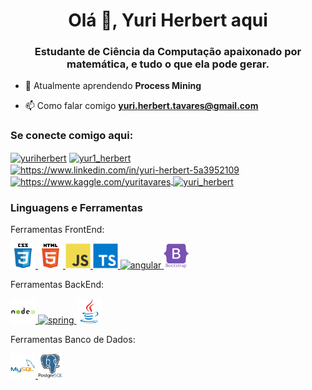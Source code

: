 <h1 align="center">Olá 👋, Yuri Herbert aqui</h1>
<h3 align="center">Estudante de Ciência da Computação apaixonado por matemática, e tudo o que ela pode gerar.</h3>

- 🌱 Atualmente aprendendo **Process Mining**

- 📫 Como falar comigo **yuri.herbert.tavares@gmail.com**

<h3 align="left">Se conecte comigo aqui:</h3>
<p align="left">
  <a href="https://www.hackerrank.com/yuriherbert" target="blank">
    <img align="center" src="https://raw.githubusercontent.com/rahuldkjain/github-profile-readme-generator/master/src/images/icons/Social/hackerrank.svg" alt="yuriherbert" height="30" width="40" /></a>
  <a href="https://mobile.twitter.com/Yur1Herbert" target="blank">
    <img align="center" src="https://raw.githubusercontent.com/rahuldkjain/github-profile-readme-generator/master/src/images/icons/Social/twitter.svg" alt="yur1_herbert" height="30" width="40" />
  </a>
  <a href="https://linkedin.com/in/https://www.linkedin.com/in/yuri-herbert-5a3952109" target="blank">
    <img align="center" src="https://raw.githubusercontent.com/rahuldkjain/github-profile-readme-generator/master/src/images/icons/Social/linked-in-alt.svg" alt="https://www.linkedin.com/in/yuri-herbert-5a3952109" height="30" width="40" />
  </a>
  <a href="https://kaggle.com/https://www.kaggle.com/yuritavares" target="blank">
    <img align="center" src="https://raw.githubusercontent.com/rahuldkjain/github-profile-readme-generator/master/src/images/icons/Social/kaggle.svg" alt="https://www.kaggle.com/yuritavares" height="30" width="40" />
  </a>
  <a href="https://instagram.com/yuri_herbert" target="blank">
    <img align="center" src="https://raw.githubusercontent.com/rahuldkjain/github-profile-readme-generator/master/src/images/icons/Social/instagram.svg" alt="yuri_herbert" height="30" width="40" />
  </a>
</p>

<h3 align="left">Linguagens e Ferramentas</h3>
<p align="left">
<p> Ferramentas FrontEnd: </p>
 <a href="https://www.w3schools.com/css/" target="_blank" rel="noreferrer">
    <img src="https://raw.githubusercontent.com/devicons/devicon/master/icons/css3/css3-original-wordmark.svg" alt="css3" width="40" height="40" />
  </a>
  <a href="https://www.w3.org/html/" target="_blank" rel="noreferrer">
    <img src="https://raw.githubusercontent.com/devicons/devicon/master/icons/html5/html5-original-wordmark.svg" alt="html5" width="40" height="40" />
  </a>
  <a href="https://developer.mozilla.org/en-US/docs/Web/JavaScript" target="_blank" rel="noreferrer">
    <img src="https://raw.githubusercontent.com/devicons/devicon/master/icons/javascript/javascript-original.svg" alt="javascript" width="40" height="40" />
  </a>
  <a href="https://www.typescriptlang.org/" target="_blank" rel="noreferrer"> 
    <img src="https://raw.githubusercontent.com/devicons/devicon/master/icons/typescript/typescript-original.svg" alt="typescript" width="40" height="40"/> </a>
  <a href="https://angular.io" target="_blank" rel="noreferrer"> <img src="https://angular.io/assets/images/logos/angular/angular.svg" alt="angular" width="40" height="40"/> </a>
  <a href="https://getbootstrap.com" target="_blank" rel="noreferrer"> <img src="https://raw.githubusercontent.com/devicons/devicon/master/icons/bootstrap/bootstrap-plain-wordmark.svg" alt="bootstrap" width="40" height="40"/> <br/></a>
  
<p> Ferramentas BackEnd: </p>
  <a href="https://nodejs.org" target="_blank" rel="noreferrer">
   <img src="https://raw.githubusercontent.com/devicons/devicon/master/icons/nodejs/nodejs-original-wordmark.svg" alt="nodejs" width="40" height="40"/> </a>
  
  <a href="https://spring.io/" target="_blank" rel="noreferrer"> 
   <img src="https://www.vectorlogo.zone/logos/springio/springio-icon.svg" alt="spring" width="40" height="40"/> </a>
   
   <a href="https://www.java.com" target="_blank" rel="noreferrer"> 
   <img src="https://raw.githubusercontent.com/devicons/devicon/master/icons/java/java-original.svg" alt="java" width="40" height="40"/> </a> 
   
<p> Ferramentas Banco de Dados:</p>
  <a href="https://www.mysql.com/" target="_blank" rel="noreferrer"> 
  <img src="https://raw.githubusercontent.com/devicons/devicon/master/icons/mysql/mysql-original-wordmark.svg" alt="mysql" width="40" height="40"/> </a>
  <a href="https://www.postgresql.org" target="_blank" rel="noreferrer"> <img src="https://raw.githubusercontent.com/devicons/devicon/master/icons/postgresql/postgresql-original-wordmark.svg" alt="postgresql" width="40" height="40"/> </a>
</p>
